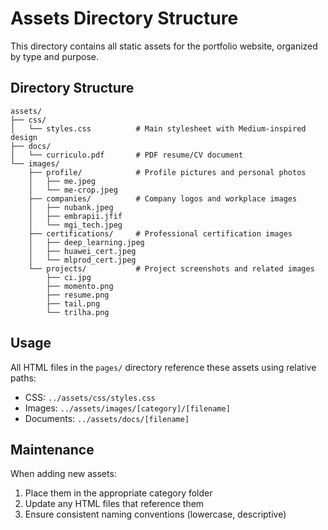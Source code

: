 # Assets Directory Structure

This directory contains all static assets for the portfolio website, organized by type and purpose.

## Directory Structure

```
assets/
├── css/
│   └── styles.css          # Main stylesheet with Medium-inspired design
├── docs/
│   └── curriculo.pdf       # PDF resume/CV document
└── images/
    ├── profile/            # Profile pictures and personal photos
    │   ├── me.jpeg
    │   └── me-crop.jpeg
    ├── companies/          # Company logos and workplace images
    │   ├── nubank.jpeg
    │   ├── embrapii.jfif
    │   └── mgi_tech.jpeg
    ├── certifications/     # Professional certification images
    │   ├── deep_learning.jpeg
    │   ├── huawei_cert.jpeg
    │   └── mlprod_cert.jpeg
    └── projects/           # Project screenshots and related images
        ├── ci.jpg
        ├── momento.png
        ├── resume.png
        ├── tail.png
        └── trilha.png
```

## Usage

All HTML files in the `pages/` directory reference these assets using relative paths:
- CSS: `../assets/css/styles.css`
- Images: `../assets/images/[category]/[filename]`
- Documents: `../assets/docs/[filename]`

## Maintenance

When adding new assets:
1. Place them in the appropriate category folder
2. Update any HTML files that reference them
3. Ensure consistent naming conventions (lowercase, descriptive)

